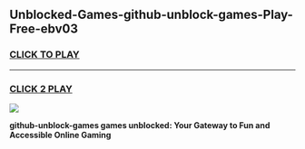 
## Unblocked-Games-github-unblock-games-Play-Free-ebv03
<h3>
<a href="https://premium76.site?title=github-unblock-games&ref=20A">CLICK TO PLAY</a></h3>
<hr>

<h3>
<a href="https://premium76.site?title=github-unblock-games&ref=20A">CLICK 2 PLAY</a>
  
</h3>

<a href="https://premium76.site?title=github-unblock-games&ref=20A"><img src="https://clearcache.store/games.png"></a>


**github-unblock-games games unblocked: Your Gateway to Fun and Accessible Online Gaming**
